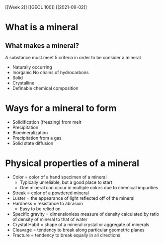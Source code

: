 [[Week 2]] [[GEOL 100]] [[2021-09-02]]

# What is a mineral

## What makes a mineral?

A substance must meet 5 criteria in order to be consider a mineral 

- Naturally occurring
- Inorganic
	No chains of hydrocarbons
- Solid 
- Crystalline
- Definable chemical composition

# Ways for a mineral to form

- Solidification (freezing) from  melt 
- Precipitation 
- Biomineralization
- Precipitation from a gas
- Solid state diffusion

# Physical properties of a mineral

- Color = color of a hand specimen of a mineral 
	- Typically unreliable, but a good place to start
	- One mineral can occur in multiple colors due to chemical impurities 
- Streak = color of a powdered mineral 
- Luster = the appearance of light reflected off of the mineral 
- Hardness = resistance to abrasion 
	- Easy to be relied on
- Specific gravity = dimensionless measure of density calculated by ratio of density of mineral to that of water 
- Crystal Habit = shape of a mineral crystal or aggregate of minerals
- Cleavage = tendency to break along particular geometric planes
- Fracture = tendency to break equally in all directions 

